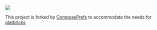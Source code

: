 [![](https://jitpack.io/v/wieb027/ComposePrefs.svg)](https://jitpack.io/#wieb027/ComposePrefs)

This project is forked by [ComposePrefs](https://github.com/JamalMulla/ComposePrefs) to accommodate the needs for [platbricks]()
